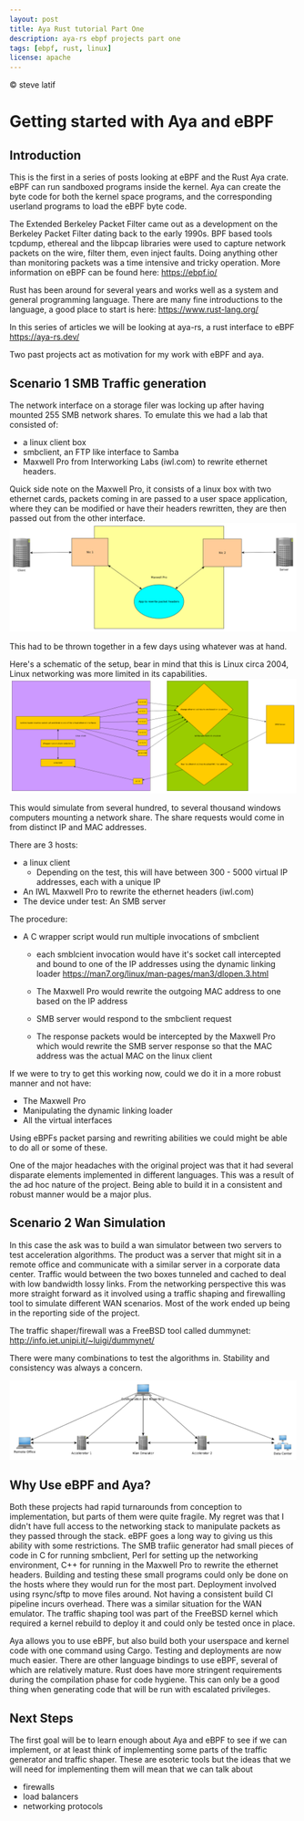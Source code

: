 ```yaml
---
layout: post
title: Aya Rust tutorial Part One
description: aya-rs ebpf projects part one
tags: [ebpf, rust, linux]
license: apache
---
```


&copy; steve latif 

# Getting started with Aya and eBPF

## Introduction

This is the first in a series of posts looking at eBPF and the
Rust Aya crate. eBPF can run sandboxed programs inside the kernel.
Aya can create the byte code for both the kernel space
programs, and the corresponding  userland programs to load the eBPF byte code.

The Extended Berkeley Packet Filter came out as a development on 
the Berkeley Packet Filter
dating back to the early 1990s. 
BPF based tools tcpdump, ethereal and 
the libpcap libraries were used to capture
network packets on the wire, filter them, even inject faults. 
Doing anything  other than monitoring packets was a time intensive and tricky 
operation. More information on eBPF can be found here: <https://ebpf.io/>

Rust has been around for several years and works well as a system and 
general programming language. There are many fine introductions to the language,
a good place to start is here: <https://www.rust-lang.org/>

In this series of articles we will be looking at 
aya-rs, a rust interface to eBPF <https://aya-rs.dev/>

Two past projects act as motivation for my work with 
eBPF and aya.


## Scenario 1 SMB Traffic generation

The network interface on 
a storage filer was locking up after having 
mounted 255 SMB network shares. 
To emulate this we had a lab that consisted of:

-   a linux client box
-   smbclient, an FTP like interface to Samba
-   Maxwell Pro from Interworking Labs (iwl.com) to rewrite ethernet headers.

Quick side note on the Maxwell Pro, it 
consists of a linux box with two ethernet cards, packets coming in are passed to 
a user space application, where they can be modified or have their headers
rewritten, they are then passed out from the other interface.
![img](./images/maxwell_pro.png)

This had to be thrown together in a few days using whatever was at hand.

Here's a schematic of the setup, bear in mind that this is Linux circa 2004, 
Linux networking was more limited in its capabilities. 
![img](./images/smb_test_bed.png)

This would simulate from several hundred, to several thousand windows computers
mounting a network share. The share requests would come in from distinct IP and MAC 
addresses.

There are 3 hosts:

-   a linux client
    -   Depending on the test, this will have between 300 - 5000 virtual IP addresses, each with a unique IP
-   An IWL Maxwell Pro to rewrite the ethernet headers (iwl.com)
-   The device under test: An SMB server

The procedure:

-   A C wrapper script would run multiple invocations of smbclient 
    -   each smblcient invocation would have it's socket call intercepted and bound to one of the IP addresses 
        using the dynamic linking loader <https://man7.org/linux/man-pages/man3/dlopen.3.html>
    
    -   The Maxwell Pro would rewrite the outgoing MAC address to one based on the IP address
    -   SMB server would respond to the smbclient request
    -   The response packets would be intercepted by the Maxwell Pro which would rewrite the SMB server response so that the MAC address was the actual MAC on the linux client

If we were to try to get this working now, could we do it in a more robust manner and not have:

-   The Maxwell Pro
-   Manipulating the dynamic linking loader
-   All the virtual interfaces

Using eBPFs packet parsing and rewriting abilities we could might be able 
to do all or some of these. 

One of the major headaches with the original project was that it had several disparate 
elements implemented in different languages. This was a result of the ad hoc nature of the project.
Being able to build it in a consistent and robust manner would be a major plus.


## Scenario 2 Wan Simulation

In this case the ask was to build a wan simulator between two servers to 
test acceleration algorithms. The product was a server that might sit in 
a remote office and communicate with a similar server in a corporate 
data center. Traffic would between the two boxes tunneled and cached 
to deal with low bandwidth lossy links.
From the networking perspective this 
was more straight forward as it involved using a traffic shaping and 
firewalling tool to simulate different WAN scenarios. Most of the work 
ended up being in the reporting side of the project. 

The traffic shaper/firewall was a FreeBSD tool called dummynet: <http://info.iet.unipi.it/~luigi/dummynet/>

There were many combinations to test the algorithms in. Stability and consistency 
was always a concern. 

![img](./images/wan_emulator.png)


## Why Use eBPF and Aya?

Both these projects had rapid turnarounds from conception to implementation,
but parts of them were quite fragile. My regret was that I didn't have 
full access to the networking stack to manipulate packets as they passed
through the stack. eBPF goes a long way to giving us this ability with some
restrictions.
The SMB trafiic generator had small pieces of code in C for running smbclient, 
Perl for setting up the networking environment, C++ for running 
in the Maxwell Pro to rewrite the ethernet headers. Building and testing
these small programs could only be done on the hosts where they would run
for the most part. Deployment involved using rsync/sftp to move files around.
Not having a consistent build CI pipeline incurs overhead. 
There was a similar situation for the WAN emulator. The traffic shaping tool
was part of the FreeBSD kernel which required a kernel rebuild to deploy it 
and could only be tested once in place.

Aya allows you to use eBPF, but also build both your userspace and kernel 
code with one command using Cargo. Testing and deployments are now
much easier. There are other language bindings to use eBPF, several 
of which are relatively mature. Rust does have more stringent requirements
during the compilation phase for code hygiene. This can only be a good thing
when generating code that will be run with escalated privileges.


## Next Steps

The first goal will be to learn enough about Aya and eBPF to see if we can
implement, or at least think of implementing some parts of the traffic 
generator and traffic shaper. These are esoteric tools
but the ideas that we will need for implementing them will mean that 
we can talk about

-   firewalls
-   load balancers
-   networking protocols

